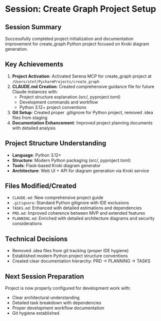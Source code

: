 # Session: Create Graph Project Setup

## Session Summary
Successfully completed project initialization and documentation improvement for create_graph Python project focused on Kroki diagram generation.

## Key Achievements
1. **Project Activation**: Activated Serena MCP for create_graph project at `/Users/stef/PycharmProjects/create_graph`
2. **CLAUDE.md Creation**: Created comprehensive guidance file for future Claude instances with:
   - Project structure explanation (src/, pyproject.toml)
   - Development commands and workflow
   - Python 3.12+ project conventions
3. **Git Setup**: Created proper .gitignore for Python project, removed .idea files from staging
4. **Documentation Enhancement**: Improved project planning documents with detailed analysis

## Project Structure Understanding
- **Language**: Python 3.12+
- **Structure**: Modern Python packaging (src/, pyproject.toml)
- **Tools**: Flask-based Kroki diagram generator
- **Architecture**: Web UI + API for diagram generation via Kroki service

## Files Modified/Created
- `CLAUDE.md`: New comprehensive project guide
- `.gitignore`: Standard Python gitignore with IDE exclusions
- `TASKS.md`: Enhanced with detailed estimations and dependencies
- `PRD.md`: Improved coherence between MVP and extended features
- `PLANNING.md`: Enriched with detailed architecture diagrams and security considerations

## Technical Decisions
- Removed .idea files from git tracking (proper IDE hygiene)
- Established modern Python project structure conventions
- Created clear documentation hierarchy: PRD → PLANNING → TASKS

## Next Session Preparation
Project is now properly configured for development work with:
- Clear architectural understanding
- Detailed task breakdown with dependencies
- Proper development workflow documentation
- Git hygiene established